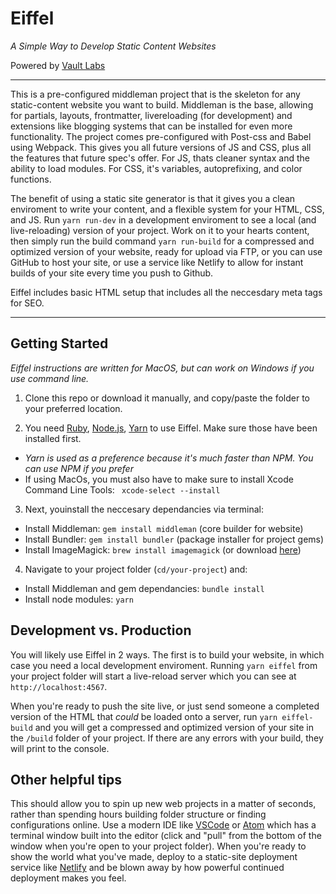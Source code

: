 # Eiffel

_A Simple Way to Develop Static Content Websites_

Powered by [Vault Labs](https://vaultlabs.co)

***

This is a pre-configured middleman project that is the skeleton for any static-content website you want to build. Middleman is the base, allowing for partials, layouts, frontmatter, livereloading (for development) and extensions like blogging systems that can be installed for even more functionality. The project comes pre-configured with Post-css and Babel using Webpack. This gives you all future versions of JS and CSS, plus all the features that future spec's offer. For JS, thats cleaner syntax and the ability to load modules. For CSS, it's variables, autoprefixing, and color functions.

The benefit of using a static site generator is that it gives you a clean enviroment to write your content, and a flexible system for your HTML, CSS, and JS. Run `yarn run-dev` in a development enviroment to see a local (and live-reloading) version of your project. Work on it to your hearts content, then simply run the build command `yarn run-build` for a compressed and optimized version of your website, ready for upload via FTP, or you can use GitHub to host your site, or use a service like Netlify to allow for instant builds of your site every time you push to Github.

Eiffel includes basic HTML setup that includes all the neccesdary meta tags for SEO.

***

## Getting Started

_Eiffel instructions are written for MacOS, but can work on Windows if you use command line._

1. Clone this repo or download it manually, and copy/paste the folder to your preferred location.

2. You need [Ruby](https://www.ruby-lang.org/en/downloads/), [Node.js](https://nodejs.org/en/), [Yarn](https://yarnpkg.com/en/) to use Eiffel. Make sure those have been installed first.
- _Yarn is used as a preference because it's much faster than NPM. You can use NPM if you prefer_
- If using MacOs, you must also have to make sure to install Xcode Command Line Tools: `
xcode-select --install`

3. Next, youinstall the neccesary dependancies via terminal:
- Install Middleman: `gem install middleman` (core builder for website)
- Install Bundler: `gem install bundler` (package installer for project gems)
- Install ImageMagick: `brew install imagemagick` (or download [here](https://www.imagemagick.org/script/index.php))

4. Navigate to your project folder (`cd/your-project`) and:
- Install Middleman and gem dependancies: `bundle install`
- Install node modules: `yarn`


## Development vs. Production
You will likely use Eiffel in 2 ways. The first is to build your website, in which case you need a local development enviroment. Running `yarn eiffel` from your project folder will start a live-reload server which you can see at `http://localhost:4567`.

When you're ready to push the site live, or just send someone a completed version of the HTML that _could_ be loaded onto a server, run `yarn eiffel-build` and you will get a compressed and optimized version of your site in the `/build` folder of your project. If there are any errors with your build, they will print to the console.


## Other helpful tips
This should allow you to spin up new web projects in a matter of seconds, rather than spending hours building folder structure or finding configurations online. Use a modern IDE like [VSCode](https://code.visualstudio.com/) or [Atom](https://atom.io/) which has a terminal window built into the editor (click and "pull" from the bottom of the window when you're open to your project folder). When you're ready to show the world what you've made, deploy to a static-site deployment service like [Netlify](https://netlify.com) and be blown away by how powerful continued deployment makes you feel.
